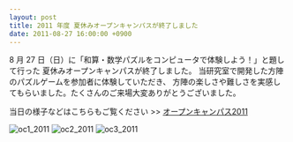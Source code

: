 ```yaml
---
layout: post
title: 2011 年度 夏休みオープンキャンパスが終了しました
date: 2011-08-27 16:00:00 +0900
---
```


8 月 27 日（日）に「和算・数学パズルをコンピュータで体験しよう！」と題して行った
夏休みオープンキャンパスが終了しました。
当研究室で開発した方陣のパズルゲームを参加者に体験していただき、
方陣の楽しさや難しさを実感してもらいました。たくさんのご来場大変ありがとうございました。

当日の様子などはこちらもご覧ください >> [オープンキャンパス2011](http://www.sys.cs.tut.ac.jp/%E3%82%A4%E3%83%99%E3%83%B3%E3%83%88/%E3%82%AA%E3%83%BC%E3%83%97%E3%83%B3%E3%82%AD%E3%83%A3%E3%83%B3%E3%83%91%E3%82%B9/2011%E5%B9%B4%E5%BA%A6/)

![oc1_2011]({{site.baseurl}}/img/2011-08-27-open-campus-close-1.jpg)
![oc2_2011]({{site.baseurl}}/img/2011-08-27-open-campus-close-2.jpg)
![oc3_2011]({{site.baseurl}}/img/2011-08-27-open-campus-close-3.jpg)
